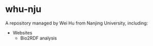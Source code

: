 # whu-nju
A repository managed by Wei Hu from Nanjing University, including:
+ Websites
  - Bio2RDF analysis
